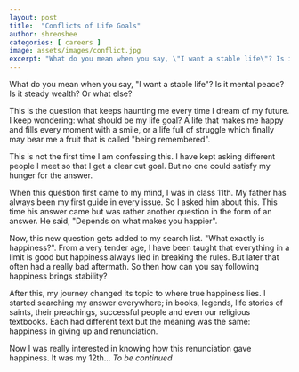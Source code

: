 ```yaml
---
layout: post
title:  "Conflicts of Life Goals"
author: shreoshee
categories: [ careers ]
image: assets/images/conflict.jpg
excerpt: "What do you mean when you say, \"I want a stable life\"? Is it mental peace? Is it steady wealth? Or what else?"
---
```

What do you mean when you say, "I want a stable life"? Is it mental peace? Is it steady wealth? Or what else? 

This is the question that keeps haunting me every time I dream of my future. I keep wondering: what should be my life goal? A life that makes me happy and fills every moment with a smile, or a life full of struggle which finally may bear me a fruit that is called "being remembered". 

This is not the first time I am confessing this. I have kept asking different people I meet so that I get a clear cut goal. But no one could satisfy my hunger for the answer.

When this question first came to my mind, I was in class 11th. My father has always been my first guide in every issue. So I asked him about this. This time his answer came but was rather another question in the form of an answer. He said, "Depends on what makes you happier".

Now, this new question gets added to my search list. "What exactly is happiness?". From a very tender age, I have been taught that everything in a limit is good but happiness always lied in breaking the rules. But later that often had a really bad aftermath. So then how can you say following happiness brings stability?

After this, my journey changed its topic to where true happiness lies. I started searching my answer everywhere; in books, legends, life stories of saints, their preachings, successful people and even our religious textbooks. Each had different text but the meaning was the same: happiness in giving up and renunciation.

Now I was really interested in knowing how this renunciation gave happiness. It was my 12th... *To be continued*
